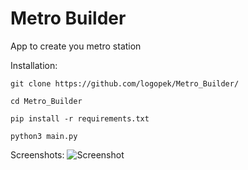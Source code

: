 # Metro Builder
App to create you metro station

 Installation:
 
 ```
 git clone https://github.com/logopek/Metro_Builder/
 ```
 ```
 cd Metro_Builder
 ```
 ```
 pip install -r requirements.txt
 ```
 ```
 python3 main.py
```
Screenshots:
![Screenshot](https://user-images.githubusercontent.com/49311518/156045996-86382f98-3a0d-44f4-8c09-4a982dc9158a.png)
